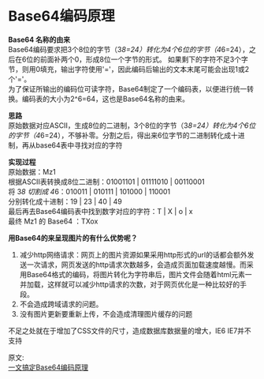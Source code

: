 # Base64编码原理
**Base64 名称的由来**  
Base64编码要求把3个8位的字节（3*8=24）转化为4个6位的字节（4*6=24），之后在6位的前面补两个0，形成8位一个字节的形式。 如果剩下的字符不足3个字节，则用0填充，输出字符使用'='，因此编码后输出的文本末尾可能会出现1或2个'='。  
为了保证所输出的编码位可读字符，Base64制定了一个编码表，以便进行统一转换。编码表的大小为2^6=64，这也是Base64名称的由来。  

**思路**  
原始数据对应ASCII，生成8位的二进制，3个8位的字节（3*8=24）转化为4个6位的字节（4*6=24），不够补零。分割之后，得出来6位字节的二进制转化成十进制，再从base64表中寻找对应的字符  

**实现过程**  
原始数据：Mz1  
根据ASCII表转换成8位二进制：01001101 | 01111010 | 00110001  
将 3*8 切割成 4*6：010011 | 010111 | 101000 | 110001  
分别转化成十进制：19 | 23 | 40 | 49  
最后再去Base64编码表中找到数字对应的字符：T | X | o | x  
最终 Mz1 的 Base64 ：TXox  

**用Base64的来呈现图片的有什么优势呢？**  
1. 减少http网络请求：网页上的图片资源如果采用http形式的url的话都会额外发送一次请求，网页发送的http请求次数越多，会造成页面加载速度越慢。而采用Base64格式的编码，将图片转化为字符串后，图片文件会随着html元素一并加载，这样就可以减少http请求的次数，对于网页优化是一种比较好的手段。
2. 不会造成跨域请求的问题。
3. 没有图片更新要重新上传，不会造成清理图片缓存的问题

不足之处就在于增加了CSS文件的尺寸，造成数据库数据量的增大，IE6 IE7并不支持

原文:  
[一文搞定Base64编码原理](https://juejin.cn/post/7168809452508807182)
